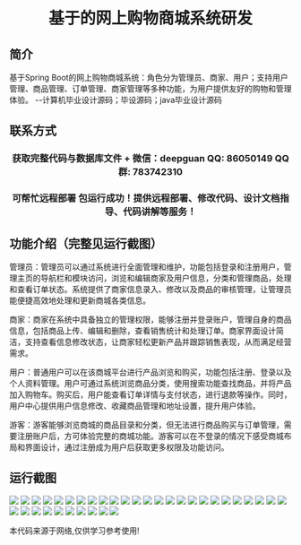 <p><h1 align="center">基于的网上购物商城系统研发</h1></p>

## 简介
基于Spring Boot的网上购物商城系统：角色分为管理员、商家、用户；支持用户管理、商品管理、订单管理、商家管理等多种功能，为用户提供友好的购物和管理体验。    --计算机毕业设计源码；毕设源码；java毕业设计源码


## 联系方式
<p><h3 align="center">获取完整代码与数据库文件 + 微信：deepguan QQ: 86050149 QQ群: 783742310</h3></p>
<p><h3 align="center">可帮忙远程部署 包运行成功！提供远程部署、修改代码、设计文档指导、代码讲解等服务！</h3></p>

## 功能介绍（完整见运行截图）
管理员：管理员可以通过系统进行全面管理和维护，功能包括登录和注册用户，管理主页的导航栏和模块访问，浏览和编辑商家及用户信息，分类和管理商品，处理和查看订单状态。系统提供了商家信息录入、修改以及商品的审核管理，让管理员能便捷高效地处理和更新商城各类信息。

商家：商家在系统中具备独立的管理权限，能够注册并登录账户，管理自身的商品信息，包括商品上传、编辑和删除，查看销售统计和处理订单。商家界面设计简洁，支持查看信息修改状态，让商家轻松更新产品并跟踪销售表现，从而满足经营需求。

用户：普通用户可以在该商城平台进行产品浏览和购买，功能包括注册、登录以及个人资料管理。用户可通过系统浏览商品分类，使用搜索功能查找商品，并将产品加入购物车。购买后，用户能查看订单详情与支付状态，进行退款等操作。同时，用户中心提供用户信息修改、收藏商品管理和地址设置，提升用户体验。

游客：游客能够浏览商城的商品目录和分类，但无法进行商品购买与订单管理，需要注册账户后，方可体验完整的商城功能。游客可以在不登录的情况下感受商城布局和界面设计，通过注册成为用户后获取更多权限及功能访问。


## 运行截图
![](https://bs-1329754181.cos.ap-shanghai.myqcloud.com/spring/OnlineShoppingMallSystemDevelopment/img/001.jpg)
![](https://bs-1329754181.cos.ap-shanghai.myqcloud.com/spring/OnlineShoppingMallSystemDevelopment/img/002.jpg)
![](https://bs-1329754181.cos.ap-shanghai.myqcloud.com/spring/OnlineShoppingMallSystemDevelopment/img/003.jpg)
![](https://bs-1329754181.cos.ap-shanghai.myqcloud.com/spring/OnlineShoppingMallSystemDevelopment/img/004.jpg)
![](https://bs-1329754181.cos.ap-shanghai.myqcloud.com/spring/OnlineShoppingMallSystemDevelopment/img/005.jpg)
![](https://bs-1329754181.cos.ap-shanghai.myqcloud.com/spring/OnlineShoppingMallSystemDevelopment/img/006.jpg)
![](https://bs-1329754181.cos.ap-shanghai.myqcloud.com/spring/OnlineShoppingMallSystemDevelopment/img/007.jpg)
![](https://bs-1329754181.cos.ap-shanghai.myqcloud.com/spring/OnlineShoppingMallSystemDevelopment/img/008.jpg)
![](https://bs-1329754181.cos.ap-shanghai.myqcloud.com/spring/OnlineShoppingMallSystemDevelopment/img/009.jpg)
![](https://bs-1329754181.cos.ap-shanghai.myqcloud.com/spring/OnlineShoppingMallSystemDevelopment/img/010.jpg)
![](https://bs-1329754181.cos.ap-shanghai.myqcloud.com/spring/OnlineShoppingMallSystemDevelopment/img/011.jpg)
![](https://bs-1329754181.cos.ap-shanghai.myqcloud.com/spring/OnlineShoppingMallSystemDevelopment/img/012.jpg)
![](https://bs-1329754181.cos.ap-shanghai.myqcloud.com/spring/OnlineShoppingMallSystemDevelopment/img/013.jpg)
![](https://bs-1329754181.cos.ap-shanghai.myqcloud.com/spring/OnlineShoppingMallSystemDevelopment/img/014.jpg)
![](https://bs-1329754181.cos.ap-shanghai.myqcloud.com/spring/OnlineShoppingMallSystemDevelopment/img/015.jpg)
![](https://bs-1329754181.cos.ap-shanghai.myqcloud.com/spring/OnlineShoppingMallSystemDevelopment/img/016.jpg)
![](https://bs-1329754181.cos.ap-shanghai.myqcloud.com/spring/OnlineShoppingMallSystemDevelopment/img/017.jpg)
![](https://bs-1329754181.cos.ap-shanghai.myqcloud.com/spring/OnlineShoppingMallSystemDevelopment/img/018.jpg)
![](https://bs-1329754181.cos.ap-shanghai.myqcloud.com/spring/OnlineShoppingMallSystemDevelopment/img/019.jpg)
![](https://bs-1329754181.cos.ap-shanghai.myqcloud.com/spring/OnlineShoppingMallSystemDevelopment/img/020.jpg)
![](https://bs-1329754181.cos.ap-shanghai.myqcloud.com/spring/OnlineShoppingMallSystemDevelopment/img/021.jpg)
![](https://bs-1329754181.cos.ap-shanghai.myqcloud.com/spring/OnlineShoppingMallSystemDevelopment/img/022.jpg)
![](https://bs-1329754181.cos.ap-shanghai.myqcloud.com/spring/OnlineShoppingMallSystemDevelopment/img/023.jpg)
![](https://bs-1329754181.cos.ap-shanghai.myqcloud.com/spring/OnlineShoppingMallSystemDevelopment/img/024.jpg)
![](https://bs-1329754181.cos.ap-shanghai.myqcloud.com/spring/OnlineShoppingMallSystemDevelopment/img/025.jpg)
![](https://bs-1329754181.cos.ap-shanghai.myqcloud.com/spring/OnlineShoppingMallSystemDevelopment/img/026.jpg)
![](https://bs-1329754181.cos.ap-shanghai.myqcloud.com/spring/OnlineShoppingMallSystemDevelopment/img/027.jpg)
![](https://bs-1329754181.cos.ap-shanghai.myqcloud.com/spring/OnlineShoppingMallSystemDevelopment/img/028.jpg)
![](https://bs-1329754181.cos.ap-shanghai.myqcloud.com/spring/OnlineShoppingMallSystemDevelopment/img/029.jpg)
![](https://bs-1329754181.cos.ap-shanghai.myqcloud.com/spring/OnlineShoppingMallSystemDevelopment/img/030.jpg)
![](https://bs-1329754181.cos.ap-shanghai.myqcloud.com/spring/OnlineShoppingMallSystemDevelopment/img/031.jpg)
![](https://bs-1329754181.cos.ap-shanghai.myqcloud.com/spring/OnlineShoppingMallSystemDevelopment/img/032.jpg)
![](https://bs-1329754181.cos.ap-shanghai.myqcloud.com/spring/OnlineShoppingMallSystemDevelopment/img/033.jpg)
![](https://bs-1329754181.cos.ap-shanghai.myqcloud.com/spring/OnlineShoppingMallSystemDevelopment/img/034.jpg)
![](https://bs-1329754181.cos.ap-shanghai.myqcloud.com/spring/OnlineShoppingMallSystemDevelopment/img/035.jpg)

<p>本代码来源于网络,仅供学习参考使用!</p>

